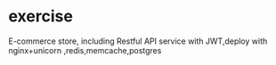 # exercise
E-commerce store, including Restful API service with JWT,deploy with nginx+unicorn ,redis,memcache,postgres
